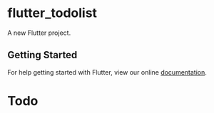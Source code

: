 # flutter_todolist

A new Flutter project.

## Getting Started

For help getting started with Flutter, view our online
[documentation](https://flutter.io/).
# Todo
